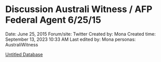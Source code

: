# Discussion Australi Witness / AFP Federal Agent 6/25/15

Date: June 25, 2015
Forum/site: Twitter
Created by: Mona
Created time: September 13, 2023 10:33 AM
Last edited by: Mona
personas: AustraliWitness

[Untitled Database](Discussion%20Australi%20Witness%20AFP%20Federal%20Agent%206%2025%2019f35e2953dd467cbad9019277ab3a5c/Untitled%20Database%209a04f484321b4f08a386f635794c0d64.csv)